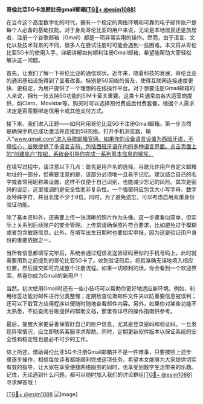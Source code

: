 **哥倫比亞5G卡怎麽註冊gmail郵箱[[TG💪+ @esim1088](https://t.me/s/esim1088)]**

在当今这个高度数字化的时代，拥有一个稳定的网络环境和可靠的电子邮件账户是每个人必备的基础技能。对于身处哥伦比亚的用户来说，无论是本地居民还是旅居者，注册一个谷歌邮箱（Gmail）都是一项非常实用的操作。然而，由于语言、文化以及技术背景的不同，很多人在尝试注册时可能会遇到一些困难。本文将从哥伦比亚5G卡的使用入手，详细讲解如何顺利注册Gmail邮箱，希望能帮助大家轻松解决这一问题。

首先，让我们了解一下哥伦比亚的通信现状。近年来，随着科技的发展，哥伦比亚的通讯基础设施得到了显著改善。特别是5G网络的普及，使得互联网连接速度更快、更稳定，为用户提供了一个理想的在线操作平台。对于想要注册Gmail邮箱的人来说，拥有一张支持5G功能的SIM卡至关重要。这类卡片通常由各大运营商提供，如Claro、Movistar等。购买时可以选择预付费或后付费套餐，根据个人需求决定是否需要绑定信用卡或其他支付方式。

接下来，我们进入正题——如何利用哥伦比亚5G卡注册Gmail邮箱。第一步当然是确保手机已成功激活并连接到5G网络。打开手机浏览器，输入“www.gmail.com”进入谷歌邮箱官网。如果你的设备语言设置为西班牙语，不用担心，谷歌提供了多语言支持，包括西班牙语在内的多种语言界面。点击页面上的“创建账户”按钮，系统会引导你完成一系列基本信息的填写。

在填写过程中，请注意以下几点：首先是用户名的选择。谷歌允许用户自定义邮箱地址的一部分，但需要注意的是，该部分必须唯一且易于记忆。建议结合自己的名字或者常用昵称来设置，这样不仅便于自己识别，也能减少忘记的风险。其次是密码的设定，这里强调的是安全性而非复杂性。一个强密码应包含大小写字母、数字及特殊字符，并且长度不少于8位。同时，为了避免遗忘，可以考虑启用双重身份验证功能。

除了基本资料外，还需要上传一张清晰的照片作为头像。这一步骤看似简单，但实际上关系到后续账户的安全管理。上传前请确保照片符合要求，比如避免过于模糊或者包含敏感信息。此外，在填写出生日期时也要如实申报，因为这是验证用户身份的重要依据之一。

当所有信息都填写完毕后，系统会通过短信发送验证码至你的手机号码上。此时就需要用到之前提到的哥伦比亚5G卡了。收到验证码后，将其准确无误地填入相应位置，然后提交即可完成整个注册流程。如果一切顺利的话，你会看到一个欢迎界面，恭喜你成为Gmail的新用户！

当然，初次使用Gmail时还有一些小技巧可以帮助你更好地适应新环境。例如，利用标签功能对邮件进行分类整理；定期检查垃圾邮件文件夹以防重要信息被误判；还可以下载官方应用程序以便随时随地查看邮件内容。另外，如果你对某些功能不太熟悉，不妨查阅谷歌提供的帮助文档，那里有详尽的操作指南供参考。

最后，提醒大家要妥善保管好自己的账户信息，尤其是登录密码和验证码。一旦发现异常情况，应立即联系客服寻求帮助。同时，定期更新软件版本以保证系统的安全性和稳定性也是必不可少的工作。

综上所述，借助哥伦比亚5G卡注册Gmail邮箱并不是一件难事，只要按照上述步骤逐步操作，相信每位读者都能顺利完成这项任务。希望本文能够为大家提供切实有效的指导，让大家在享受便捷网络服务的同时，也享受到数字生活带来的乐趣。记住，无论遇到什么问题，都可以随时加入我们的讨论群组[[TG💪+ @esim1088](https://t.me/s/esim1088)]寻求解答哦！

[[TG💪+ @esim1088](https://t.me/s/esim1088) ![Image](https://i.postimg.cc/4NQfJmqS/Snipaste-2025-05-13-00-14-12.png)]